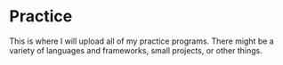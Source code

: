 # Practice
This is where I will upload all of my practice programs. There might be a variety of languages and frameworks, small projects, or other things. 
